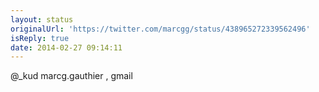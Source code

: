 ```yaml
---
layout: status
originalUrl: 'https://twitter.com/marcgg/status/438965272339562496'
isReply: true
date: 2014-02-27 09:14:11
---
```


@_kud marcg.gauthier , gmail
